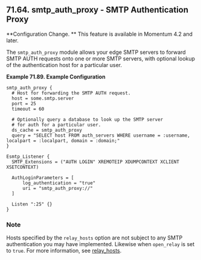 ## 71.64. smtp_auth_proxy - SMTP Authentication Proxy

<a class="indexterm" name="idp22969584"></a>

**Configuration Change. ** This feature is available in Momentum 4.2 and later.

The `smtp_auth_proxy` module allows your edge SMTP servers to forward SMTP AUTH requests onto one or more SMTP servers, with optional lookup of the authentication host for a particular user.

<a name="modules.smtp_auth_proxy.example"></a>

**Example 71.89. Example Configuration**

```
smtp_auth_proxy {
  # Host for forwarding the SMTP AUTH request.
  host = some.smtp.server
  port = 25
  timeout = 60

  # Optionally query a database to look up the SMTP server
  # for auth for a particular user.
  ds_cache = smtp_auth_proxy
  query = "SELECT host FROM auth_servers WHERE username = :username, localpart = :localpart, domain = :domain;"
}

Esmtp_Listener {
  SMTP_Extensions = ("AUTH LOGIN" XREMOTEIP XDUMPCONTEXT XCLIENT XSETCONTEXT)

  AuthLoginParameters = [
      log_authentication = "true"
      uri = "smtp_auth_proxy://"
  ]

  Listen ":25" {}
}
```

### Note

Hosts specified by the `relay_hosts` option are not subject to any SMTP authentication you may have implemented. Likewise when `open_relay` is set to `true`. For more information, see [relay_hosts](conf.ref.relay_hosts.php "relay_hosts").
